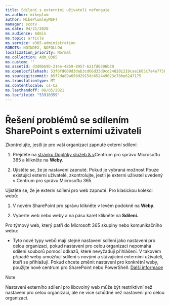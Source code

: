```yaml
---
title: Sdílení s externími uživateli nefunguje
ms.author: mikeplum
author: MikePlumleyMSFT
manager: scotv
ms.date: 04/21/2020
ms.audience: Admin
ms.topic: article
ms.service: o365-administration
ROBOTS: NOINDEX, NOFOLLOW
localization_priority: Normal
ms.collection: Adm_O365
ms.custom: ''
ms.assetid: d3d0b69b-214e-4859-8957-621fd6306b30
ms.openlocfilehash: 53f6fd009d3dab3cd66d33d9cd248201219caa1605c7a4e7758a5a8d720f68c2
ms.sourcegitcommit: b5f7da89a650d2915dc652449623c78be6247175
ms.translationtype: MT
ms.contentlocale: cs-CZ
ms.lasthandoff: 08/05/2021
ms.locfileid: "53910359"
---
```

# <a name="fix-problems-sharing-sharepoint-content-with-external-users"></a>Řešení problémů se sdílením SharePoint s externími uživateli

Zkontrolujte, jestli je pro vaši organizaci zapnuté externí sdílení:
  
1. Přejděte na [stránku Doplňky služeb &amp; v](https://portal.office.com/adminportal/home#/Settings/ServicesAndAddIns)Centrum pro správu Microsoftu 365 a klikněte na **Weby.**
    
2. Ujistěte se, že je nastavení zapnuté. Pokud je vybraná možnost Pouze existující externí uživatelé, zkontrolujte, jestli je externí uživatel uvedený v Centrum pro správu Microsoftu 365.
    
Ujistěte se, že je externí sdílení pro web zapnuté. Pro klasickou kolekci webů:
  
1. V novém SharePoint pro správu klikněte v levém podokně na **Weby**.
    
2. Vyberte web nebo weby a na pásu karet klikněte na **Sdílení.**
    
Pro týmový web, který patří do Microsoft 365 skupiny nebo komunikačního webu:
  
- Tyto nové typy webů mají stejné nastavení sdílení jako nastavení pro celou organizaci, pokud nastavení pro celou organizaci nepomáhá sdílení souborů pomocí odkazů, které nevyžadují přihlášení. V takovém případě weby umožňují sdílení s novými a stávajícími externími uživateli, kteří se přihlašují. Pokud chcete změnit nastavení pro konkrétní weby, použijte nové centrum pro SharePoint nebo PowerShell. [Další informace](https://go.microsoft.com/fwlink/?linkid=871863)
    
> [!NOTE]
> Nastavení externího sdílení pro libovolný web může být restriktivní než nastavení pro celou organizaci, ale ne více schůdné než nastavení pro celou organizaci. 
  

